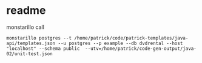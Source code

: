# readme

monstarillo call


`
monstarillo postgres --t /home/patrick/code/patrick-templates/java-api/templates.json --u postgres --p example --db dvdrental --host "localhost" --schema public  --utv=/home/patrick/code-gen-output/java-02/unit-test.json
`




